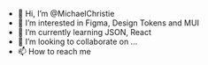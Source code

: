 - 👋 Hi, I’m @MichaelChristie
- 👀 I’m interested in Figma, Design Tokens and MUI
- 🌱 I’m currently learning JSON, React
- 💞️ I’m looking to collaborate on ...
- 📫 How to reach me 

<!---
MichaelChristie/MichaelChristie is a ✨ special ✨ repository because its `README.md` (this file) appears on your GitHub profile.
You can click the Preview link to take a look at your changes.
--->
